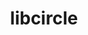 ---
title: "libcircle"
layout: cache
categories: [package, v0.18.0]
meta: {"versions": ["0.3.0"], "compilers": ["gcc@=7.5.0"], "oss": ["ubuntu18.04"], "platforms": ["linux"], "targets": ["x86_64"], "stacks": ["e4s", "root"], "num_specs": 1, "num_specs_by_stack": {"root": 1, "e4s": 1}}
spec_details: [{"hash": "wvimxkt5n3igvuitt5ib73v3gaf4jcry", "compiler": "gcc@=7.5.0", "versions": ["0.3.0"], "os": "ubuntu18.04", "platform": "linux", "target": "x86_64", "variants": [], "stacks": ["root", "e4s"], "size": "-", "tarball": "https://binaries.spack.io/releases/v0.18.0/build_cache/linux-ubuntu18.04-x86_64/gcc-7.5.0/libcircle-0.3.0/linux-ubuntu18.04-x86_64-gcc-7.5.0-libcircle-0.3.0-wvimxkt5n3igvuitt5ib73v3gaf4jcry.spack"}]
---